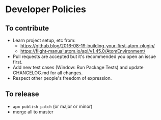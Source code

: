# Developer Policies

## To contribute
* Learn project setup, etc from:
  * https://github.blog/2016-08-19-building-your-first-atom-plugin/
  * https://flight-manual.atom.io/api/v1.45.0/AtomEnvironment/
* Pull requests are accepted but it's recommended you open an issue first.
* Add new test cases (Window: Run Package Tests) and update CHANGELOG.md for all changes.
* Respect other people's freedom of expression.

## To release
* `apm publish patch` (or major or minor)
* merge all to master
